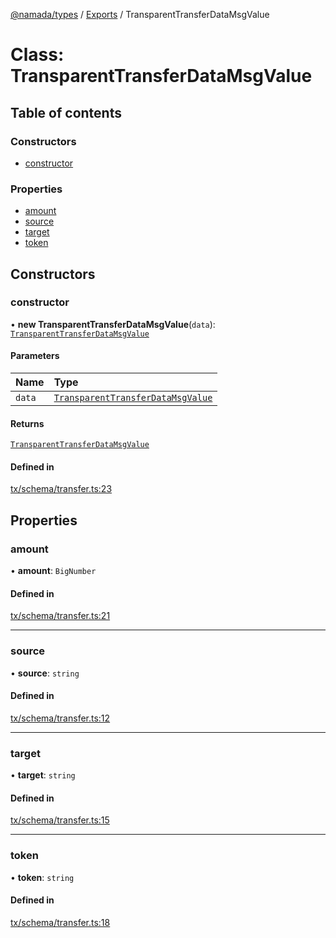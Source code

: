 [@namada/types](../README.md) / [Exports](../modules.md) / TransparentTransferDataMsgValue

# Class: TransparentTransferDataMsgValue

## Table of contents

### Constructors

- [constructor](TransparentTransferDataMsgValue.md#constructor)

### Properties

- [amount](TransparentTransferDataMsgValue.md#amount)
- [source](TransparentTransferDataMsgValue.md#source)
- [target](TransparentTransferDataMsgValue.md#target)
- [token](TransparentTransferDataMsgValue.md#token)

## Constructors

### constructor

• **new TransparentTransferDataMsgValue**(`data`): [`TransparentTransferDataMsgValue`](TransparentTransferDataMsgValue.md)

#### Parameters

| Name | Type |
| :------ | :------ |
| `data` | [`TransparentTransferDataMsgValue`](TransparentTransferDataMsgValue.md) |

#### Returns

[`TransparentTransferDataMsgValue`](TransparentTransferDataMsgValue.md)

#### Defined in

[tx/schema/transfer.ts:23](https://github.com/anoma/namada-interface/blob/c6b0e5a0/packages/types/src/tx/schema/transfer.ts#L23)

## Properties

### amount

• **amount**: `BigNumber`

#### Defined in

[tx/schema/transfer.ts:21](https://github.com/anoma/namada-interface/blob/c6b0e5a0/packages/types/src/tx/schema/transfer.ts#L21)

___

### source

• **source**: `string`

#### Defined in

[tx/schema/transfer.ts:12](https://github.com/anoma/namada-interface/blob/c6b0e5a0/packages/types/src/tx/schema/transfer.ts#L12)

___

### target

• **target**: `string`

#### Defined in

[tx/schema/transfer.ts:15](https://github.com/anoma/namada-interface/blob/c6b0e5a0/packages/types/src/tx/schema/transfer.ts#L15)

___

### token

• **token**: `string`

#### Defined in

[tx/schema/transfer.ts:18](https://github.com/anoma/namada-interface/blob/c6b0e5a0/packages/types/src/tx/schema/transfer.ts#L18)
